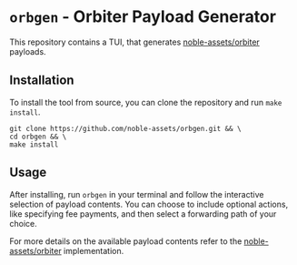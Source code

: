 # `orbgen` - Orbiter Payload Generator

This repository contains a TUI, that generates [noble-assets/orbiter](https://github.com/noble-assets/orbiter) payloads.

## Installation

To install the tool from source, you can clone the repository and run `make install`.

```shell
git clone https://github.com/noble-assets/orbgen.git && \
cd orbgen && \
make install
```

## Usage

After installing, run `orbgen` in your terminal and follow the interactive selection of payload contents.
You can choose to include optional actions, like specifying fee payments, and then select a forwarding path of your choice.

For more details on the available payload contents refer to the [noble-assets/orbiter](https://github.com/noble-assets/orbiter) implementation.
